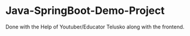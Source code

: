 # Java-SpringBoot-Demo-Project
Done with the Help of Youtuber/Educator Telusko along with the frontend.
